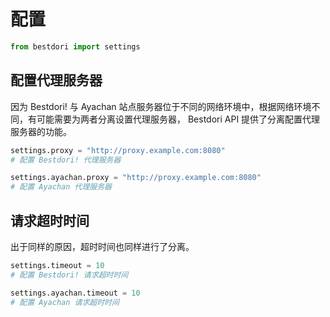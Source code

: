 # 配置

```python
from bestdori import settings
```

## 配置代理服务器

因为 Bestdori! 与 Ayachan 站点服务器位于不同的网络环境中，根据网络环境不同，有可能需要为两者分离设置代理服务器， Bestdori API 提供了分离配置代理服务器的功能。

```python
settings.proxy = "http://proxy.example.com:8080"
# 配置 Bestdori! 代理服务器

settings.ayachan.proxy = "http://proxy.example.com:8080"
# 配置 Ayachan 代理服务器
```

## 请求超时时间

出于同样的原因，超时时间也同样进行了分离。

```python
settings.timeout = 10
# 配置 Bestdori! 请求超时时间

settings.ayachan.timeout = 10
# 配置 Ayachan 请求超时时间
```
